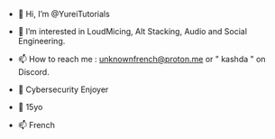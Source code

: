 - 👋 Hi, I’m @YureiTutorials
- 👀 I’m interested in LoudMicing, Alt Stacking, Audio and Social Engineering.
- 📫 How to reach me : unknownfrench@proton.me or " kashda " on Discord.

- 👋 Cybersecurity Enjoyer
- 👀 15yo
- 📫 French
